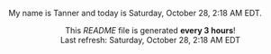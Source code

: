 My name is Tanner and today is Saturday, October 28, 2:18 AM EDT.

<p align="center">This <i>README</i> file is generated <b>every 3 hours</b>!</br>Last refresh: Saturday, October 28, 2:18 AM EDT<br /></p>
